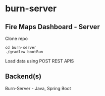 # burn-server
## Fire Maps Dashboard - Server
Clone repo
```
cd burn-server
./gradlew bootRun
``` 
Load data using POST REST APIS


## Backend(s)<br>
Burn-Server - Java, Spring Boot
